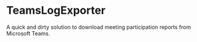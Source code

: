 TeamsLogExporter
================

A quick and dirty solution to download meeting participation reports from Microsoft Teams.
